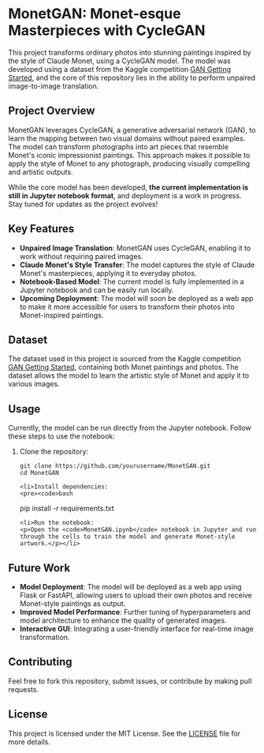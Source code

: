<h1>MonetGAN: Monet-esque Masterpieces with CycleGAN</h1>

<p>This project transforms ordinary photos into stunning paintings inspired by the style of Claude Monet, using a CycleGAN model. The model was developed using a dataset from the Kaggle competition <a href="https://www.kaggle.com/competitions/gan-getting-started">GAN Getting Started</a>, and the core of this repository lies in the ability to perform unpaired image-to-image translation.</p>

<h2>Project Overview</h2>

<p>MonetGAN leverages CycleGAN, a generative adversarial network (GAN), to learn the mapping between two visual domains without paired examples. The model can transform photographs into art pieces that resemble Monet's iconic impressionist paintings. This approach makes it possible to apply the style of Monet to any photograph, producing visually compelling and artistic outputs.</p>

<p>While the core model has been developed, <strong>the current implementation is still in Jupyter notebook format</strong>, and deployment is a work in progress. Stay tuned for updates as the project evolves!</p>

<h2>Key Features</h2>

<ul>
    <li><strong>Unpaired Image Translation</strong>: MonetGAN uses CycleGAN, enabling it to work without requiring paired images.</li>
    <li><strong>Claude Monet's Style Transfer</strong>: The model captures the style of Claude Monet's masterpieces, applying it to everyday photos.</li>
    <li><strong>Notebook-Based Model</strong>: The current model is fully implemented in a Jupyter notebook and can be easily run locally.</li>
    <li><strong>Upcoming Deployment</strong>: The model will soon be deployed as a web app to make it more accessible for users to transform their photos into Monet-inspired paintings.</li>
</ul>

<h2>Dataset</h2>

<p>The dataset used in this project is sourced from the Kaggle competition <a href="https://www.kaggle.com/competitions/gan-getting-started">GAN Getting Started</a>, containing both Monet paintings and photos. The dataset allows the model to learn the artistic style of Monet and apply it to various images.</p>

<h2>Usage</h2>

<p>Currently, the model can be run directly from the Jupyter notebook. Follow these steps to use the notebook:</p>

<ol>
    <li>Clone the repository:
        <pre><code>git clone https://github.com/yourusername/MonetGAN.git<br>cd MonetGAN</code></pre>
    </li>

    <li>Install dependencies:
    <pre><code>bash
pip install -r requirements.txt
</code></pre></li>

    <li>Run the notebook:
    <p>Open the <code>MonetGAN.ipynb</code> notebook in Jupyter and run through the cells to train the model and generate Monet-style artwork.</p></li>
</ol>


<h2>Future Work</h2>

<ul>
    <li><strong>Model Deployment</strong>: The model will be deployed as a web app using Flask or FastAPI, allowing users to upload their own photos and receive Monet-style paintings as output.</li>
    <li><strong>Improved Model Performance</strong>: Further tuning of hyperparameters and model architecture to enhance the quality of generated images.</li>
    <li><strong>Interactive GUI</strong>: Integrating a user-friendly interface for real-time image transformation.</li>
</ul>

<h2>Contributing</h2>

<p>Feel free to fork this repository, submit issues, or contribute by making pull requests.</p>

<h2>License</h2>

<p>This project is licensed under the MIT License. See the <a href="LICENSE">LICENSE</a> file for more details.</p>
